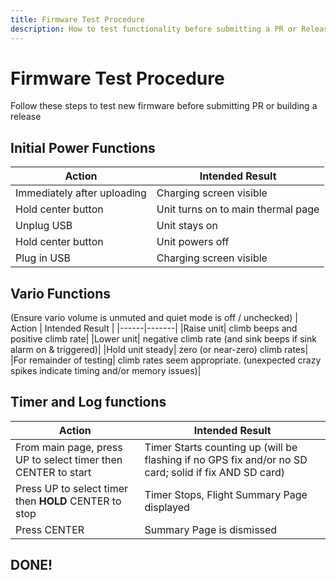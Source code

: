 ```yaml
---
title: Firmware Test Procedure
description: How to test functionality before submitting a PR or Release
---
```


# Firmware Test Procedure
Follow these steps to test new firmware before submitting PR or building a release

## Initial Power Functions

| Action | Intended Result |
|------|-------|
|Immediately after uploading| Charging screen visible |
|Hold center button|Unit turns on to main thermal page|
|Unplug USB| Unit stays on|
|Hold center button|Unit powers off|
|Plug in USB|Charging screen visible|

## Vario Functions
(Ensure vario volume is unmuted and quiet mode is off / unchecked)
| Action | Intended Result |
|------|-------|
|Raise unit| climb beeps and positive climb rate|
|Lower unit| negative climb rate (and sink beeps if sink alarm on & triggered)|
|Hold unit steady| zero (or near-zero) climb rates|
|For remainder of testing| climb rates seem appropriate. (unexpected crazy spikes indicate timing and/or memory issues)|

## Timer and Log functions
| Action | Intended Result |
|------|-------|
|From main page, press UP to select timer then CENTER to start|Timer Starts counting up (will be flashing if no GPS fix and/or no SD card; solid if fix AND SD card)|
|Press UP to select timer then **HOLD** CENTER to stop|Timer Stops, Flight Summary Page displayed|
|Press CENTER|Summary Page is dismissed|

## DONE!